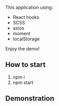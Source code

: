 This application using:

- React hooks
- SCSS
- axios
- moment
- localStorage

Enjoy the demo!

## How to start

1. npm i
2. npm start

## Demonstration
